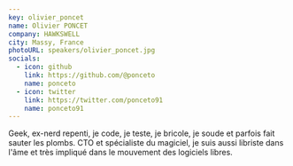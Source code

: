 ```yaml
---
key: olivier_poncet
name: Olivier PONCET
company: HAWKSWELL
city: Massy, France
photoURL: speakers/olivier_poncet.jpg
socials:
  - icon: github
    link: https://github.com/@ponceto
    name: ponceto
  - icon: twitter
    link: https://twitter.com/ponceto91
    name: ponceto91
---
```


Geek, ex-nerd repenti, je code, je teste, je bricole, je soude et parfois fait sauter les plombs. CTO et spécialiste du magiciel, je suis aussi libriste dans l'âme et très impliqué dans le mouvement des logiciels libres.